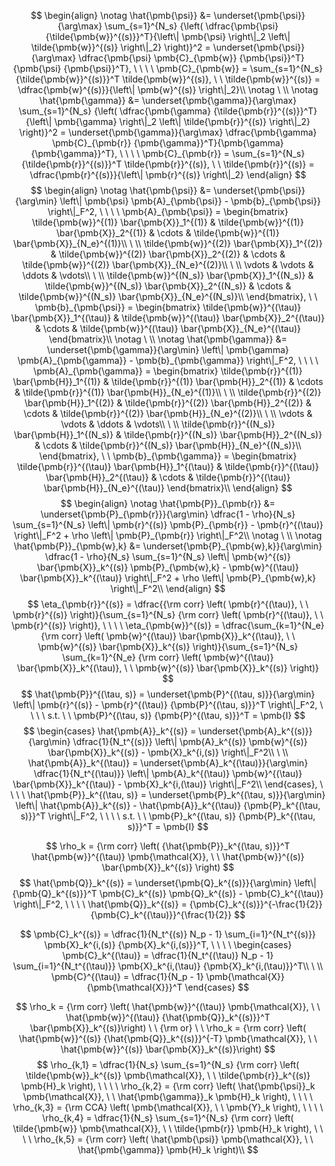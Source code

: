 $$
\begin{align}
\notag \hat{\pmb{\psi}} &= \underset{\pmb{\psi}}{\arg\max} \sum_{s=1}^{N_s} {\left( \dfrac{\pmb{\psi} {\tilde{\pmb{w}}^{(s)}}^T}{\left\| \pmb{\psi} \right\|_2 \left\| \tilde{\pmb{w}}^{(s)} \right\|_2} \right)}^2 = \underset{\pmb{\psi}}{\arg\max} \dfrac{\pmb{\psi} \pmb{C}_{\pmb{w}} {\pmb{\psi}}^T}{\pmb{\psi} {\pmb{\psi}}^T}, \ \ \ \ \pmb{C}_{\pmb{w}} = \sum_{s=1}^{N_s} {\tilde{\pmb{w}}^{(s)}}^T \tilde{\pmb{w}}^{(s)}, \ \ \tilde{\pmb{w}}^{(s)} = \dfrac{\pmb{w}^{(s)}}{\left\| \pmb{w}^{(s)} \right\|_2}\\
\notag \ \\
\notag \hat{\pmb{\gamma}} &= \underset{\pmb{\gamma}}{\arg\max} \sum_{s=1}^{N_s} {\left( \dfrac{\pmb{\gamma} {\tilde{\pmb{r}}^{(s)}}^T}{\left\| \pmb{\gamma} \right\|_2 \left\| \tilde{\pmb{r}}^{(s)} \right\|_2} \right)}^2 = \underset{\pmb{\gamma}}{\arg\max} \dfrac{\pmb{\gamma} \pmb{C}_{\pmb{r}} {\pmb{\gamma}}^T}{\pmb{\gamma} {\pmb{\gamma}}^T}, \ \ \ \ \pmb{C}_{\pmb{r}} = \sum_{s=1}^{N_s} {\tilde{\pmb{r}}^{(s)}}^T \tilde{\pmb{r}}^{(s)}, \ \ \tilde{\pmb{r}}^{(s)} = \dfrac{\pmb{r}^{(s)}}{\left\| \pmb{r}^{(s)} \right\|_2}
\end{align}
$$
$$
\begin{align}
\notag \hat{\pmb{\psi}} &= \underset{\pmb{\psi}}{\arg\min} \left\| \pmb{\psi} \pmb{A}_{\pmb{\psi}} - \pmb{b}_{\pmb{\psi}} \right\|_F^2, \ \ \ \ \pmb{A}_{\pmb{\psi}} =
\begin{bmatrix}
\tilde{\pmb{w}}^{(1)} \bar{\pmb{X}}_1^{(1)} & \tilde{\pmb{w}}^{(1)} \bar{\pmb{X}}_2^{(1)} & \cdots & \tilde{\pmb{w}}^{(1)} \bar{\pmb{X}}_{N_e}^{(1)}\\
\ \\
\tilde{\pmb{w}}^{(2)} \bar{\pmb{X}}_1^{(2)} & \tilde{\pmb{w}}^{(2)} \bar{\pmb{X}}_2^{(2)} & \cdots & \tilde{\pmb{w}}^{(2)} \bar{\pmb{X}}_{N_e}^{(2)}\\
\ \\
\vdots & \vdots & \ddots & \vdots\\
\ \\
\tilde{\pmb{w}}^{(N_s)} \bar{\pmb{X}}_1^{(N_s)} & \tilde{\pmb{w}}^{(N_s)} \bar{\pmb{X}}_2^{(N_s)} & \cdots & \tilde{\pmb{w}}^{(N_s)} \bar{\pmb{X}}_{N_e}^{(N_s)}\\
\end{bmatrix}, \ \ \pmb{b}_{\pmb{\psi}} =
\begin{bmatrix}
\tilde{\pmb{w}}^{(\tau)} \bar{\pmb{X}}_1^{(\tau)} & \tilde{\pmb{w}}^{(\tau)} \bar{\pmb{X}}_2^{(\tau)} & \cdots & \tilde{\pmb{w}}^{(\tau)} \bar{\pmb{X}}_{N_e}^{(\tau)}
\end{bmatrix}\\
\notag \ \\
\notag \hat{\pmb{\gamma}} &= \underset{\pmb{\gamma}}{\arg\min} \left\| \pmb{\gamma} \pmb{A}_{\pmb{\gamma}} - \pmb{b}_{\pmb{\gamma}} \right\|_F^2, \ \ \ \ \pmb{A}_{\pmb{\gamma}} =
\begin{bmatrix}
\tilde{\pmb{r}}^{(1)} \bar{\pmb{H}}_1^{(1)} & \tilde{\pmb{r}}^{(1)} \bar{\pmb{H}}_2^{(1)} & \cdots & \tilde{\pmb{r}}^{(1)} \bar{\pmb{H}}_{N_e}^{(1)}\\
\ \\
\tilde{\pmb{r}}^{(2)} \bar{\pmb{H}}_1^{(2)} & \tilde{\pmb{r}}^{(2)} \bar{\pmb{H}}_2^{(2)} & \cdots & \tilde{\pmb{r}}^{(2)} \bar{\pmb{H}}_{N_e}^{(2)}\\
\ \\
\vdots & \vdots & \ddots & \vdots\\
\ \\
\tilde{\pmb{r}}^{(N_s)} \bar{\pmb{H}}_1^{(N_s)} & \tilde{\pmb{r}}^{(N_s)} \bar{\pmb{H}}_2^{(N_s)} & \cdots & \tilde{\pmb{r}}^{(N_s)} \bar{\pmb{H}}_{N_e}^{(N_s)}\\
\end{bmatrix}, \ \ \pmb{b}_{\pmb{\gamma}} =
\begin{bmatrix}
\tilde{\pmb{r}}^{(\tau)} \bar{\pmb{H}}_1^{(\tau)} & \tilde{\pmb{r}}^{(\tau)} \bar{\pmb{H}}_2^{(\tau)} & \cdots & \tilde{\pmb{r}}^{(\tau)} \bar{\pmb{H}}_{N_e}^{(\tau)}
\end{bmatrix}\\
\end{align}
$$
$$
\begin{align}
\notag \hat{\pmb{P}}_{\pmb{r}} &= \underset{\pmb{P}_{\pmb{r}}}{\arg\min} \dfrac{1 - \rho}{N_s} \sum_{s=1}^{N_s} \left\| \pmb{r}^{(s)} \pmb{P}_{\pmb{r}} - \pmb{r}^{(\tau)} \right\|_F^2 + \rho \left\| \pmb{P}_{\pmb{r}} \right\|_F^2\\
\notag \ \\
\notag \hat{\pmb{P}}_{\pmb{w},k} &= \underset{\pmb{P}_{\pmb{w},k}}{\arg\min} \dfrac{1 - \rho}{N_s} \sum_{s=1}^{N_s} \left\| \pmb{w}^{(s)} \bar{\pmb{X}}_k^{(s)} \pmb{P}_{\pmb{w},k} - \pmb{w}^{(\tau)} \bar{\pmb{X}}_k^{(\tau)} \right\|_F^2 + \rho \left\| \pmb{P}_{\pmb{w},k} \right\|_F^2\\
\end{align}
$$
$$
\eta_{\pmb{r}}^{(s)} = \dfrac{{\rm corr} \left( \pmb{r}^{(\tau)}, \ \ \pmb{r}^{(s)} \right)}{\sum_{s=1}^{N_s} {\rm corr} \left( \pmb{r}^{(\tau)}, \ \ \pmb{r}^{(s)} \right)}, \ \ \ \ \eta_{\pmb{w}}^{(s)} = \dfrac{\sum_{k=1}^{N_e} {\rm corr} \left( \pmb{w}^{(\tau)} \bar{\pmb{X}}_k^{(\tau)}, \ \ \pmb{w}^{(s)} \bar{\pmb{X}}_k^{(s)} \right)}{\sum_{s=1}^{N_s} \sum_{k=1}^{N_e} {\rm corr} \left( \pmb{w}^{(\tau)} \bar{\pmb{X}}_k^{(\tau)}, \ \ \pmb{w}^{(s)} \bar{\pmb{X}}_k^{(s)} \right)}
$$
$$
\hat{\pmb{P}}^{(\tau, s)} = \underset{\pmb{P}^{(\tau, s)}}{\arg\min} \left\| \pmb{r}^{(s)} - \pmb{r}^{(\tau)} {\pmb{P}^{(\tau, s)}}^T \right\|_F^2, \ \ \ \ s.t. \ \ \pmb{P}^{(\tau, s)} {\pmb{P}^{(\tau, s)}}^T = \pmb{I}
$$
$$
\begin{cases}
\hat{\pmb{A}}_k^{(s)} = \underset{\pmb{A}_k^{(s)}}{\arg\min} \dfrac{1}{N_t^{(s)}} \left\| \pmb{A}_k^{(s)} \pmb{w}^{(s)} \bar{\pmb{X}}_k^{(s)} - \pmb{X}_k^{i,(s)} \right\|_F^2\\
\ \\
\hat{\pmb{A}}_k^{(\tau)} = \underset{\pmb{A}_k^{(\tau)}}{\arg\min} \dfrac{1}{N_t^{(\tau)}} \left\| \pmb{A}_k^{(\tau)} \pmb{w}^{(\tau)} \bar{\pmb{X}}_k^{(\tau)} - \pmb{X}_k^{i,(\tau)} \right\|_F^2\\
\end{cases}, \ \ \ \ \hat{\pmb{P}}_k^{(\tau, s)} = \underset{\pmb{P}_k^{(\tau, s)}}{\arg\min} \left\| \hat{\pmb{A}}_k^{(s)} - \hat{\pmb{A}}_k^{(\tau)} {\pmb{P}_k^{(\tau, s)}}^T \right\|_F^2, \ \ \ \ s.t. \ \ \pmb{P}_k^{(\tau, s)} {\pmb{P}_k^{(\tau, s)}}^T = \pmb{I}
$$

$$
\rho_k = {\rm corr} \left( {\hat{\pmb{P}}_k^{(\tau, s)}}^T \hat{\pmb{w}}^{(\tau)} \pmb{\mathcal{X}}, \ \ \hat{\pmb{w}}^{(s)} \bar{\pmb{X}}_k^{(s)} \right)
$$
$$
\hat{\pmb{Q}}_k^{(s)} = \underset{\pmb{Q}_k^{(s)}}{\arg\min} \left\| {\pmb{Q}_k^{(s)}}^T \pmb{C}_k^{(s)} \pmb{Q}_k^{(s)} - \pmb{C}_k^{(\tau)} \right\|_F^2, \ \ \ \ \hat{\pmb{Q}}_k^{(s)} = {\pmb{C}_k^{(s)}}^{-\frac{1}{2}} {\pmb{C}_k^{(\tau)}}^{\frac{1}{2}}
$$

$$
\pmb{C}_k^{(s)} = \dfrac{1}{N_t^{(s)} N_p - 1} \sum_{i=1}^{N_t^{(s)}} \pmb{X}_k^{i,(s)} {\pmb{X}_k^{i,(s)}}^T, \ \ \ \ 
\begin{cases}
\pmb{C}_k^{(\tau)} = \dfrac{1}{N_t^{(\tau)} N_p - 1} \sum_{i=1}^{N_t^{(\tau)}} \pmb{X}_k^{i,(\tau)} {\pmb{X}_k^{i,(\tau)}}^T\\
\ \\
\pmb{C}^{(\tau)} = \dfrac{1}{N_p - 1} \pmb{\mathcal{X}} {\pmb{\mathcal{X}}}^T
\end{cases}
$$

$$
\rho_k = {\rm corr} \left( \hat{\pmb{w}}^{(\tau)} \pmb{\mathcal{X}}, \ \ \hat{\pmb{w}}^{(\tau)} {\hat{\pmb{Q}}_k^{(s)}}^T \bar{\pmb{X}}_k^{(s)}\right) \ \ {\rm or} \ \ \rho_k = {\rm corr} \left( \hat{\pmb{w}}^{(s)} {\hat{\pmb{Q}}_k^{(s)}}^{-T} \pmb{\mathcal{X}}, \ \ \hat{\pmb{w}}^{(s)} \bar{\pmb{X}}_k^{(s)}\right)
$$
$$
\rho_{k,1} = \dfrac{1}{N_s} \sum_{s=1}^{N_s} {\rm corr} \left( \tilde{\pmb{w}}_k^{(s)} \pmb{\mathcal{X}}, \ \ \tilde{\pmb{r}}_k^{(s)} \pmb{H}_k \right), \ \ \ \ \rho_{k,2} = {\rm corr} \left( \hat{\pmb{\psi}}_k \pmb{\mathcal{X}}, \ \ \hat{\pmb{\gamma}}_k \pmb{H}_k \right), \ \ \ \ \rho_{k,3} = {\rm CCA} \left( \pmb{\mathcal{X}}, \ \ \pmb{Y}_k \right), \ \ \ \ \rho_{k,4} = \dfrac{1}{N_s} \sum_{s=1}^{N_s} {\rm corr} \left( \tilde{\pmb{w}} \pmb{\mathcal{X}}, \ \ \tilde{\pmb{r}} \pmb{H}_k \right), \ \ \ \ \rho_{k,5} = {\rm corr} \left( \hat{\pmb{\psi}} \pmb{\mathcal{X}}, \ \ \hat{\pmb{\gamma}} \pmb{H}_k \right)\\
$$